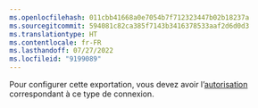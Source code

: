 ```yaml
---
ms.openlocfilehash: 011cbb41668a0e7054b7f712323447b02b18237a
ms.sourcegitcommit: 594081c82ca385f7143b3416378533aaf2d6d0d3
ms.translationtype: HT
ms.contentlocale: fr-FR
ms.lasthandoff: 07/27/2022
ms.locfileid: "9199089"
---
```

Pour configurer cette exportation, vous devez avoir l’[autorisation](../export-destinations.md#set-up-a-new-export) correspondant à ce type de connexion.